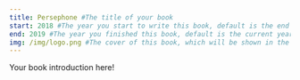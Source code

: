 ```yaml
---
title: Persephone #The title of your book
start: 2018 #The year you start to write this book, default is the end year.
end: 2019 #The year you finished this book, default is the current year.
img: /img/logo.png #The cover of this book, which will be shown in the home slides and the book index page.
---
```

Your book introduction here!